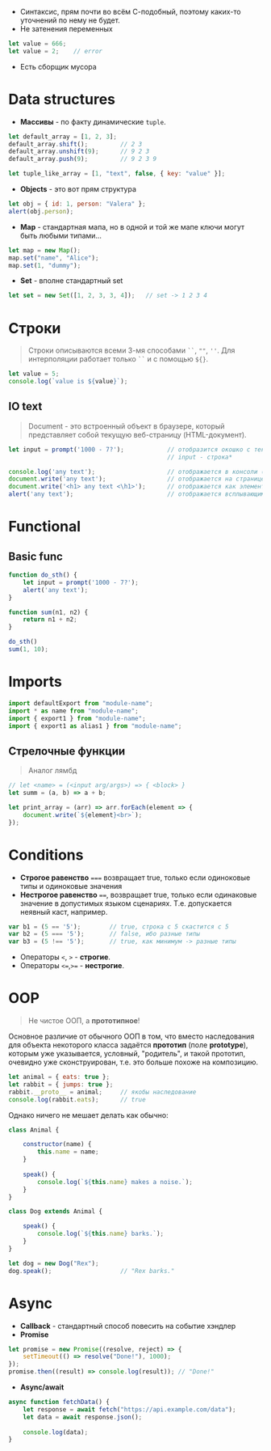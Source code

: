 * Синтаксис, прям почти во всём С-подобный, поэтому каких-то уточнений по нему не будет.
* Не затенения переменных
```js
let value = 666;
let value = 2;    // error
```
* Есть сборщик мусора
# Data structures
* **Массивы** - по факту динамические `tuple`.
```js
let default_array = [1, 2, 3];
default_array.shift();         // 2 3
default_array.unshift(9);      // 9 2 3
default_array.push(9);         // 9 2 3 9

let tuple_like_array = [1, "text", false, { key: "value" }];
```
* **Objects** - это вот прям структура
```js
let obj = { id: 1, person: "Valera" };
alert(obj.person);
```
* **Map** - стандартная мапа, но в одной и той же мапе ключи могут быть любыми типами...
```js
let map = new Map();
map.set("name", "Alice");
map.set(1, "dummy");
```
* **Set** - вполне стандартный set
```js
let set = new Set([1, 2, 3, 3, 4]);   // set -> 1 2 3 4
```
# Строки
> Строки описываются всеми 3-мя способами ` `` `, `""`, `''`.
> Для интерполяции работает только ` `` ` и с помощью `${}`.

```js
let value = 5;
console.log(`value is ${value}`);
```
## IO text
> Document - это встроенный объект в браузере, который представляет собой текущую веб-страницу (HTML-документ).
```js
let input = prompt('1000 - 7?');            // отобразится окошко с текстом
                                            // input - строка*

console.log('any text');                    // отображается в консоли (на f12)
document.write('any text');                 // отображается на странице
document.write('<h1> any text <\h1>');      // отображается как элемент на странице
alert('any text');                          // отображается всплывающим окошком
```
# Functional
## Basic func
```js 
function do_sth() {
	let input = prompt('1000 - 7?');
	alert('any text');
}

function sum(n1, n2) {
	return n1 + n2;
}

do_sth()
sum(1, 10);
```
# Imports
```js
import defaultExport from "module-name";
import * as name from "module-name";
import { export1 } from "module-name";
import { export1 as alias1 } from "module-name";
```
## Стрелочные функции
> Аналог лямбд

```js
// let <name> = (<input arg/args>) => { <block> }
let summ = (a, b) => a + b;

let print_array = (arr) => arr.forEach(element => {
    document.write(`${element}<br>`);
});
```
# Conditions
* **Строгое равенство** `===` возвращает true, только если одиноковые типы и одиноковые значения
* **Нестрогое равенство** `==`, возвращает true, только если одинаковые значение в допустимых языком сценариях. Т.е. допускается неявный каст, например.
```js
var b1 = (5 == '5');        // true, строка с 5 скастится с 5
var b2 = (5 === '5');       // false, ибо разные типы
var b3 = (5 !== '5');       // true, как минимум -> разные типы
```
* Операторы `<`, `>` - **строгие**. 
* Операторы `<=`,`>=` - **нестрогие**.
# OOP
> Не чистое ООП, а **прототипное**!

Основное различие от обычного ООП в том, что вместо наследования для объекта некоторого класса задаётся **прототип** (поле **prototype**), которым уже указывается, условный, "родитель", и такой прототип, очевидно уже сконструирован, т.е. это больше похоже на композицию.
```js
let animal = { eats: true };
let rabbit = { jumps: true };
rabbit.__proto__ = animal;     // якобы наследование
console.log(rabbit.eats);      // true
```
Однако ничего не мешает делать как обычно:
```js
class Animal {

    constructor(name) {
        this.name = name;
    }
    
    speak() {
        console.log(`${this.name} makes a noise.`);
    }
}

class Dog extends Animal {

    speak() {
        console.log(`${this.name} barks.`);
    }
}

let dog = new Dog("Rex");
dog.speak();                   // "Rex barks."
```
# Async
* **Callback** - стандартный способ повесить на событие хэндлер
* **Promise** 
```js
let promise = new Promise((resolve, reject) => {
    setTimeout(() => resolve("Done!"), 1000);
});
promise.then((result) => console.log(result)); // "Done!"
```
* **Async/await**
```js
async function fetchData() {
    let response = await fetch("https://api.example.com/data");
    let data = await response.json();
    
    console.log(data);
}
```